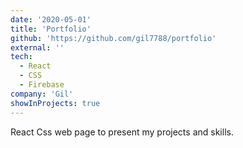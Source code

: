 ```yaml
---
date: '2020-05-01'
title: 'Portfolio'
github: 'https://github.com/gil7788/portfolio'
external: ''
tech:
  - React
  - CSS
  - Firebase
company: 'Gil'
showInProjects: true
---
```


React Css web page to present my projects and skills.
